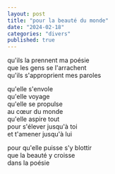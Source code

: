 ```yaml
---
layout: post
title: "pour la beauté du monde"
date: "2024-02-18"
categories: "divers"
published: true
---
```


qu'ils la prennent ma poésie  
que les gens se l'arrachent  
qu'ils s'approprient mes paroles  

qu'elle s'envole  
qu'elle voyage  
qu'elle se propulse  
au cœur du monde  
qu'elle aspire tout  
pour s'élever jusqu'à toi  
et t'amener jusqu'à lui  

pour qu'elle puisse s'y blottir  
que la beauté y croisse  
dans la poésie  
